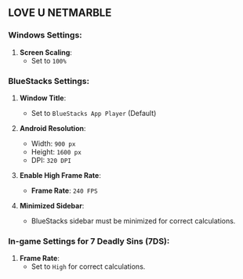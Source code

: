## LOVE U NETMARBLE

### Windows Settings:

1. **Screen Scaling**:
   - Set to `100%`

### BlueStacks Settings:

1. **Window Title**:
   - Set to `BlueStacks App Player` (Default)

2. **Android Resolution**:
   - Width: `900 px`
   - Height: `1600 px`
   - DPI: `320 DPI`

3. **Enable High Frame Rate**:
   - **Frame Rate**: `240 FPS`

4. **Minimized Sidebar**:
   - BlueStacks sidebar must be minimized for correct calculations.

### In-game Settings for 7 Deadly Sins (7DS):

1. **Frame Rate**:
   - Set to `High` for correct calculations.

